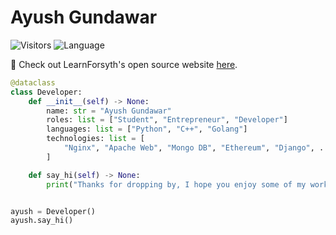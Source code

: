 # Ayush Gundawar
![Visitors](https://api.visitorbadge.io/api/visitors?user=ayushgun&repo=ayushgun&label=Visitors&countColor=%2337d67a&style=flat) ![Language](https://img.shields.io/badge/OPEN_SOURCE-<3-red)

👋 Check out LearnForsyth's open source website [here](https://github.com/learnforsyth).
```python
@dataclass
class Developer:
    def __init__(self) -> None:
        name: str = "Ayush Gundawar"
        roles: list = ["Student", "Entrepreneur", "Developer"]
        languages: list = ["Python", "C++", "Golang"]
        technologies: list = [
            "Nginx", "Apache Web", "Mongo DB", "Ethereum", "Django", ...
        ]

    def say_hi(self) -> None:
        print("Thanks for dropping by, I hope you enjoy some of my work.")


ayush = Developer()
ayush.say_hi()
```
